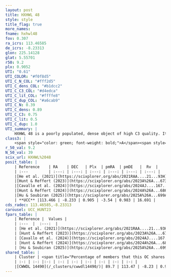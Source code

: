 ```yaml
---
layout: post
title: HXHWL 48
style: style
title_flag: true
more_names: 
fname: hxhwl48
fov: 0.307
ra_icrs: 113.46585
de_icrs: -8.23313
glon: 225.14128
glat: 5.55701
r50: 9.2
plx: 0.9052
UTI: "0.61"
UTI_COLOR: "#f0f8d5"
UTI_C_N_COL: "#fff2d5"
UTI_C_dens_COL: "#b1dcc2"
UTI_C_C3_COL: "#d4edca"
UTI_C_lit_COL: "#ffffe8"
UTI_C_dup_COL: "#a6cab9"
UTI_C_N: 0.39
UTI_C_dens: 0.89
UTI_C_C3: 0.75
UTI_C_lit: 0.5
UTI_C_dup: 1.0
UTI_summary: |
    HXHWL 48 is a poorly populated, dense object of high C3 quality. It is moderately studied in the literature. This object shares a large percentage of members with a later reported entry.
class3: |
    <span style="color: green; font-weight: bold;">A</span><span style="color: #FFC300; font-weight: bold;">B</span>
r_50_val: 9.2
N_50_val: 39
scix_url: HXHWL%2048
posit_table: |
    | Reference    | RA    | DEC   | Plx  | pmRA  | pmDE   |  Rv  |
    | :---         | :---: | :---: | :---: | :---: | :---: | :---: |
    |[He et al. (2021)](https://scixplorer.org/abs/2021RAA....21...93H) | 113.473 | -8.264 | 0.9 | -3.59 | 0.99 | -- |
    |[Hunt & Reffert (2023)](https://scixplorer.org/abs/2023A%26A...673A.114H) | 113.452 | -8.261 | 0.898 | -3.535 | 0.974 | 7.143 |
    |[Cavallo et al. (2024)](https://scixplorer.org/abs/2024AJ....167...12C) | 113.481 | -8.245 | 0.912 | -- | -- | -- |
    |[Hunt & Reffert (2024)](https://scixplorer.org/abs/2024A%26A...686A..42H) | 113.452 | -8.261 | 0.898 | -3.535 | 0.974 | 7.143 |
    |[Hu & Soubiran (2025)](https://scixplorer.org/abs/2025A%26A...699A.246H) | 113.481 | -8.245 | -- | -- | -- | -- |
    | **UCC** |113.466 | -8.233 | 0.905 | -3.54 | 0.983 | 16.691 | 
cds_radec: 113.46585,-8.23313
carousel: UCC_HUNT23
fpars_table: |
    | Reference |  Values |
    | :---  |  :---:  |
    | [He et al. (2021)](https://scixplorer.org/abs/2021RAA....21...93H) | `AG=0.1, m-M=10.2, logAge=7.98, Z=0.026` |
    | [Hunt & Reffert (2023)](https://scixplorer.org/abs/2023A%26A...673A.114H) | `AV50=0.208, diffAV50=0.597, MOD50=10.066, logAge50=8.506` |
    | [Cavallo et al. (2024)](https://scixplorer.org/abs/2024AJ....167...12C) | `AV50=0.22, dMod50=10.13, logAge50=8.86, [Fe/H]50=0.12` |
    | [Hunt & Reffert (2024)](https://scixplorer.org/abs/2024A%26A...686A..42H) | `MassJ=110.128` |
    | [Hu & Soubiran (2025)](https://scixplorer.org/abs/2025A%26A...699A.246H) | `MA22=-0.14, MA23f=-0.17, MZ23=0.01, MK24=-0.06, MF24=0.02` |
shared_table: |
    | Cluster | <span title="Percentage of members that this OC shares with the ones listed">%</span>   | RA   | DEC   | Plx   | pmRA  | pmDE  | Rv | UTI |
    | :-: | :-: |:-: | :-: | :-: | :-: | :-: | :-: | :-: |
    |[CWWDL 14490](/_clusters/cwwdl14490/)| 89.7 | 113.47 | -8.23 | 0.92 | -3.53 | 0.98 | 14.78 |0.0 |
---
```

